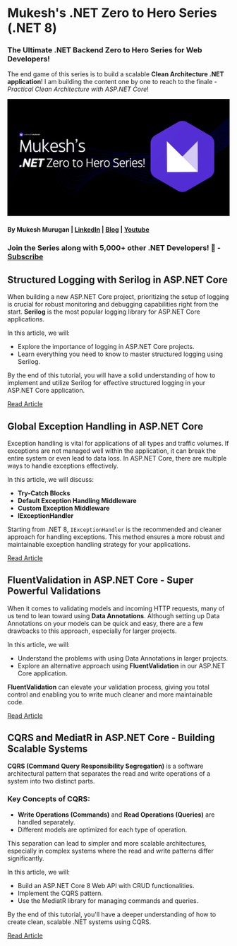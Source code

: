 # Mukesh's .NET Zero to Hero Series (.NET 8)

### The Ultimate .NET Backend Zero to Hero Series for Web Developers!

The end game of this series is to build a scalable **Clean Architecture .NET application**! I am building the content one by one to reach to the finale - _Practical Clean Architecture with ASP.NET Core_!

![.NET Zero to Hero Series](/assets/NET%20Zero%20to%20Hero%20Series%20Banner.png)

#### By Mukesh Murugan | [LinkedIn](https://www.linkedin.com/in/iammukeshm/) | [Blog](https://www.codewithmukesh.com) | [Youtube](https://www.youtube.com/@codewithmukesh?sub_confirmation=1)

### Join the Series along with 5,000+ other .NET Developers! 🎉 - [Subscribe](https://newsletter.codewithmukesh.com/subscribe)

## Structured Logging with Serilog in ASP.NET Core

When building a new ASP.NET Core project, prioritizing the setup of logging is crucial for robust monitoring and debugging capabilities right from the start. **Serilog** is the most popular logging library for ASP.NET Core applications.

In this article, we will:

- Explore the importance of logging in ASP.NET Core projects.
- Learn everything you need to know to master structured logging using Serilog.

By the end of this tutorial, you will have a solid understanding of how to implement and utilize Serilog for effective structured logging in your ASP.NET Core application.

[Read Article](https://codewithmukesh.com/blog/structured-logging-with-serilog-in-aspnet-core/?utm_source=github&utm_medium=social&utm_campaign=repository)

## Global Exception Handling in ASP.NET Core

Exception handling is vital for applications of all types and traffic volumes. If exceptions are not managed well within the application, it can break the entire system or even lead to data loss. In ASP.NET Core, there are multiple ways to handle exceptions effectively.

In this article, we will discuss:

- **Try-Catch Blocks**
- **Default Exception Handling Middleware**
- **Custom Exception Middleware**
- **IExceptionHandler**

Starting from .NET 8, `IExceptionHandler` is the recommended and cleaner approach for handling exceptions. This method ensures a more robust and maintainable exception handling strategy for your applications.

[Read Article](https://codewithmukesh.com/blog/global-exception-handling-in-aspnet-core/?utm_source=github&utm_medium=social&utm_campaign=repository)

## FluentValidation in ASP.NET Core - Super Powerful Validations

When it comes to validating models and incoming HTTP requests, many of us tend to lean toward using **Data Annotations**. Although setting up Data Annotations on your models can be quick and easy, there are a few drawbacks to this approach, especially for larger projects.

In this article, we will:

- Understand the problems with using Data Annotations in larger projects.
- Explore an alternative approach using **FluentValidation** in our ASP.NET Core application.

**FluentValidation** can elevate your validation process, giving you total control and enabling you to write much cleaner and more maintainable code.

[Read Article](https://codewithmukesh.com/blog/fluentvalidation-in-aspnet-core/?utm_source=github&utm_medium=social&utm_campaign=repository)

## CQRS and MediatR in ASP.NET Core - Building Scalable Systems

**CQRS (Command Query Responsibility Segregation)** is a software architectural pattern that separates the read and write operations of a system into two distinct parts.

### Key Concepts of CQRS:

- **Write Operations (Commands)** and **Read Operations (Queries)** are handled separately.
- Different models are optimized for each type of operation.

This separation can lead to simpler and more scalable architectures, especially in complex systems where the read and write patterns differ significantly.

In this article, we will:

- Build an ASP.NET Core 8 Web API with CRUD functionalities.
- Implement the CQRS pattern.
- Use the MediatR library for managing commands and queries.

By the end of this tutorial, you'll have a deeper understanding of how to create clean, scalable .NET systems using CQRS.

[Read Article](https://codewithmukesh.com/blog/cqrs-and-mediatr-in-aspnet-core/?utm_source=github&utm_medium=social&utm_campaign=repository)
